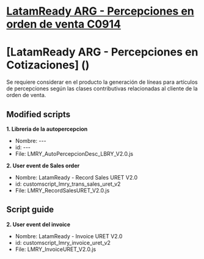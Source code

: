 # [LatamReady ARG - Percepciones en orden de venta C0914](https://docs.google.com/document/d/1wDp4s2DHJ9cxZnDISm54t0dyF9OhywEb/edit)
# [LatamReady ARG - Percepciones en Cotizaciones] ()
Se requiere considerar en el producto la generación de líneas para artículos de percepciones según las clases contributivas relacionadas al cliente de la orden de venta.


## Modified scripts

**1. Libreria de la autopercepcion**
- 	Nombre: ---
- 	id: ---
- 	File: LMRY_AutoPercepcionDesc_LBRY_V2.0.js

**2. User event de Sales order**
- 	Nombre: LatamReady - Record Sales URET V2.0
- 	id: customscript_lmry_trans_sales_uret_v2
- 	File: LMRY_RecordSalesURET_V2.0.js

## Script guide

**2. User event del invoice**
- 	Nombre: LatamReady - Invoice URET V2.0
- 	id: customscript_lmry_invoice_uret_v2
- 	File: LMRY_InvoiceURET_V2.0.js







